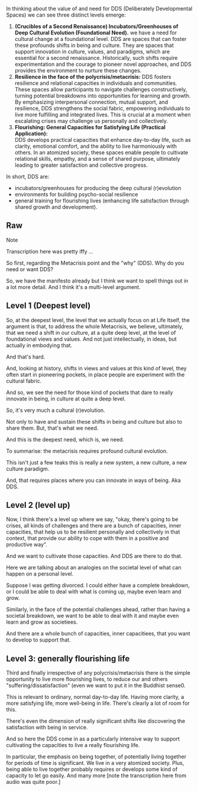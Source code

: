
In thinking about the value of and need for DDS (Deliberately Developmental Spaces) we can see three distinct levels emerge:

1. **(Crucibles of a Second Renaissance) Incubators/Greenhouses of Deep Cultural Evolution (Foundational Need).** we have a need for cultural change at a foundational level. DDS are spaces that can foster these profounds shifts in being and culture. They are spaces that support innovation in culture, values, and paradigms, which are essential for a second renaissance. Historically, such shifts require experimentation and the courage to pioneer novel approaches, and DDS provides the environment to nurture these changes.
2. **Resilience in the face of the polycrisis/metacrisis:** DDS fosters resilience and relational capacities in individuals and communities. These spaces allow participants to navigate challenges constructively, turning potential breakdowns into opportunities for learning and growth. By emphasizing interpersonal connection, mutual support, and resilience, DDS strengthens the social fabric, empowering individuals to live more fulfilling and integrated lives. This is crucial at a moment when escalating crises may challenge us personally and collectively.
3. **Flourishing: General Capacities for Satisfying Life (Practical Application):**  
   DDS develops practical capacities that enhance day-to-day life, such as clarity, emotional comfort, and the ability to live harmoniously with others. In an atomized society, these spaces enable people to cultivate relational skills, empathy, and a sense of shared purpose, ultimately leading to greater satisfaction and collective progress.

In short, DDS are:

- incubators/greenhouses for producing the deep cultural (r)evolution
- environments for building psycho-social resilience
- general training for flourishing lives (enhancing life satisfaction through shared growth and development).

## Raw

> [!note]
> Transcription here was pretty iffy ...

So first, regarding the Metacrisis point and the "why" (DDS). Why do you need or want DDS?

So, we have the manifesto already but I think we want to spell things out in a lot more detail. And I think it's a multi-level argument.

## Level 1 (Deepest level)

So, at the deepest level, the level that we actually focus on at Life Itself, the argument is that, to address the whole Metacrisis, we believe, ultimately, that we need a shift in our culture, at a quite deep level, at the level of foundational views and values. And not just intellectually, in ideas, but actually in embodying that.

And that's hard.

And, looking at history, shifts in views and values at this kind of level, they often start in pioneering pockets, in place people are experiment with the cultural fabric.

And so, we see the need for those kind of pockets that dare to really innovate in being, in culture at quite a deep level.

So, it's very much a cultural (r)evolution.

Not only to have and sustain these shifts in being and culture but also to share them. But, that's what we need.

And this is the deepest need, which is, we need.

To summarise: the metacrisis requires profound cultural evolution.

This isn't just a few teaks this is really a new system, a new culture, a new culture paradigm.

And, that requires places where you can innovate in ways of being. Aka DDS.

## Level 2 (level up)

Now, I think there's a level up where we say, "okay, there's going to be crises, all kinds of challenges and there are a bunch of capacities, inner capacities, that help us to be resilient personally and collectively in that context, that provide our ability to cope with them in a positive and productive way".

And we want to cultivate those capacities. And DDS are there to do that.

Here we are talking about an analogies on the societal level of what can happen on a personal level.

Suppose I was getting divorced. I could either have a complete breakdown, or I could be able to deal with what is coming up, maybe even learn and grow.

Similarly, in the face of the potential challenges ahead, rather than having a societal breakdown, we want to be able to deal with it and maybe even learn and grow as societiees.

And there are a whole bunch of capacities, inner capacitiees, that you want to develop to support that.

## Level 3: generally flourishing life

Third and finally irrespective of any polycrisis/metacrisis there is the simple opportunity to live more flourishing lives, to reduce our and others "suffering/dissatisfaction" (even we want to put it in the Buddhist sense0.

This is relevant to ordinary, normal day-to-day life. Having more clarity, a more satisfying life, more well-being in life. There's clearly a lot of room for this.

There's even the dimension of really significant shifts like discovering the  satisfaction with being in service.

And so here the DDS come in as a particularly intensive way to support cultivating the capacities to live a really flourishing life.

In particular, the emphasis on being together, of potentially living together for periods of time is significant. We live in a very atomized society. Plus, being able to live together probably requires or develops some kind of capacity to let go easily. And many more [note the transcription here from audio was quite poor.]
